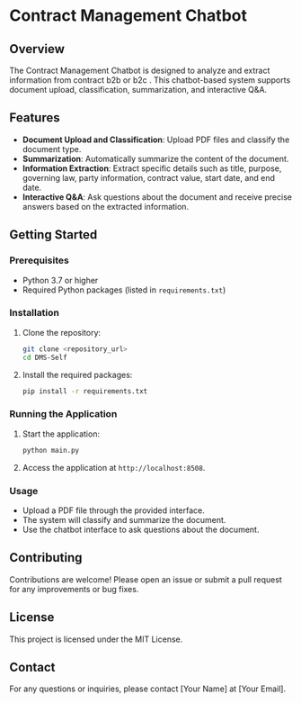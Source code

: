 # Contract Management Chatbot

## Overview

The Contract Management Chatbot is designed to analyze and extract information from contract b2b or b2c . This chatbot-based system supports document upload, classification, summarization, and interactive Q&A.

## Features

- **Document Upload and Classification**: Upload PDF files and classify the document type.
- **Summarization**: Automatically summarize the content of the document.
- **Information Extraction**: Extract specific details such as title, purpose, governing law, party information, contract value, start date, and end date.
- **Interactive Q&A**: Ask questions about the document and receive precise answers based on the extracted information.

## Getting Started

### Prerequisites

- Python 3.7 or higher
- Required Python packages (listed in `requirements.txt`)

### Installation

1. Clone the repository:

    ```sh
    git clone <repository_url>
    cd DMS-Self
    ```

2. Install the required packages:

    ```sh
    pip install -r requirements.txt
    ```

### Running the Application

1. Start the application:

    ```sh
    python main.py
    ```

2. Access the application at `http://localhost:8508`.

### Usage

- Upload a PDF file through the provided interface.
- The system will classify and summarize the document.
- Use the chatbot interface to ask questions about the document.

## Contributing

Contributions are welcome! Please open an issue or submit a pull request for any improvements or bug fixes.

## License

This project is licensed under the MIT License.

## Contact

For any questions or inquiries, please contact [Your Name] at [Your Email].
